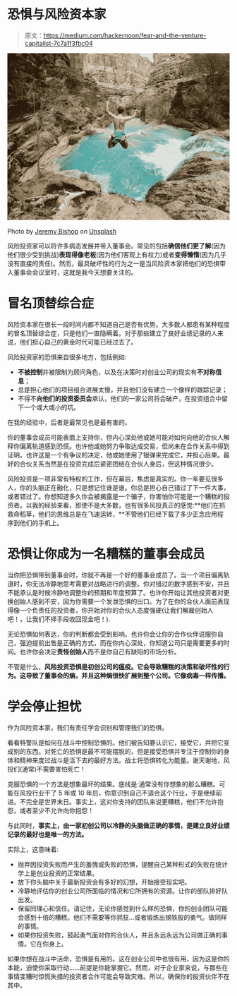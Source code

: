 # 恐惧与风险资本家

> 原文：<https://medium.com/hackernoon/fear-and-the-venture-capitalist-7c7a1f3fbc04>

![](img/2fc04ad2f46bba6f6fe631443b611f67.png)

Photo by [Jeremy Bishop](https://unsplash.com/photos/Q5ZjqF6Wd3k?utm_source=unsplash&utm_medium=referral&utm_content=creditCopyText) on [Unsplash](https://unsplash.com/?utm_source=unsplash&utm_medium=referral&utm_content=creditCopyText)

风险投资家可以将许多病态发展并带入董事会。常见的包括**确信他们更了解**(因为他们很少受到挑战)**表现得像老板**(因为他们客观上有权力)或者**变得懒惰**(因为几乎没有直接的责任)。然而，最具破坏性的行为之一是当风险资本家把他们的恐惧带入董事会会议室时，这就是我今天想要关注的。

# 冒名顶替综合症

风险资本家在很长一段时间内都不知道自己是否有优势。大多数人都患有某种程度的冒名顶替综合症，只是他们一直隐瞒着。对于那些建立了良好业绩记录的人来说，他们担心自己的黄金时代可能已经过去了。

风险投资家的恐惧来自很多地方，包括例如:

*   **不被控制**并被限制为顾问角色，以及在决策时对创业公司的现实有**不对称信息**；
*   总是担心他们的项目组合进展太慢，并且他们没有建立一个像样的跟踪记录；
*   不得不**向他们的投资委员会**承认，他们的一家公司将会破产，在投资组合中留下一个或大或小的坑。

在我的经验中，后者是最常见也是最有害的。

你的董事会成员可能表面上支持你，但内心深处他或她可能对如何向他的合伙人解释你偏离轨道感到恐慌。也许他或她努力争取达成交易，但尚未在合作关系中得到证明。也许这是一个有争议的决定，他或她使用了银弹来完成它，并担心后果。最好的合伙关系当然是在投资完成后紧密团结在合伙人身后，但这种情况很少。

风险投资是一项非常有特权的工作，但在幕后，焦虑是真实的。你一年要见很多人，你的头脑正在融化，只是想记住谁是谁。你总是担心自己错过了下一件大事，或者错过了。你想知道多久你会被揭露是一个骗子，你害怕你可能是一个糟糕的投资者。以我的经验来看，即使不是大多数，也有很多风投真正的感觉:**他们在抓救命稻草，他们的思维总是在飞速运转，**不管他们已经下载了多少正念应用程序到他们的手机上。

# 恐惧让你成为一名糟糕的董事会成员

当你把恐惧带到董事会时，你就不再是一个好的董事会成员了。当一个项目偏离轨道时，你无法冷静地思考需要对战略进行的调整。你对错过的数字感到不安，并且不能承认是时候冷静地调整你的预期和年度预算了。也许你开始让其他投资者对更换创始人感到不安，因为你需要一个发泄恐惧的出口。为了在你的合伙人面前表现得像一个负责任的投资者，你开始对你的合伙人态度强硬(让我们解雇创始人吧！，让我们不择手段收回现金吧！).

无论恐惧如何表达，你的判断都会受到影响。也许你会让你的合作伙伴说服你自己，强迫提前出售是正确的方式，而在你内心深处，你知道公司只是需要更多的时间。也许你会决定**责怪创始人**而不是你自己有缺陷的市场分析。

不管是什么，**风险投资恐惧是初创公司的瘟疫。它会导致糟糕的决策和破坏性的行为。这导致了董事会的熵，并且这种熵很快扩展到整个公司。它像病毒一样传播。**

# 学会停止担忧

作为风险资本家，我们有责任学会识别和管理我们的恐惧。

看看特警队是如何在战斗中控制恐惧的。他们被告知要认识它，接受它，并把它变成别的东西。对死亡的恐惧是最不可能摆脱的，但是接受恐惧并专注于控制你的身体和精神来度过战斗是活下去的最好方法。战士将恐惧转化为能量。谢天谢地，风投们(通常)不需要害怕死亡！

克服恐惧的一个方法是想象最坏的结果。底线是:通常没有你想象的那么糟糕。可能在风投行业干了 5 年或 10 年后，你意识到自己不适合这个行业，于是继续前进。不完全是世界末日。事实上，这对你支持的团队来说更糟糕，他们不允许抱怨，或者至少不允许向你抱怨！

与此同时，**事实上，由一家初创公司以冷静的头脑做正确的事情，是建立良好业绩记录的最好也是唯一的方法。**

实际上，这意味着:

*   抛弃因投资失败而产生的羞愧或失败的恐惧，提醒自己某种形式的失败在统计学上是创业投资的正常结果。
*   放下你头脑中关于最新投资会有多好的幻想，开始接受现实吧。
*   冷静地评估你的创业公司所面临的情况和它所拥有的资源。让你的部队排好队出发。
*   保留同理心和信任。请记住，无论你感觉到什么样的恐惧，你的创业团队可能会感到十倍的糟糕。他们不需要等你抓狂…或者锻炼出钢铁般的勇气。做同样的事情。
*   如果你投资失败，鼓起勇气面对你的合伙人，并且永远永远为公司做正确的事情。它在你身上。

如果你想在战斗中活命，恐惧是有用的。这在创业公司中也很有用，因为这是你的本能，迫使你采取行动……前提是你能掌握它。然而，对于企业家来说，与那些在事情变糟时惊慌失措的投资者合作可能会导致灾难。所以，确保你的投资伙伴不在其中。